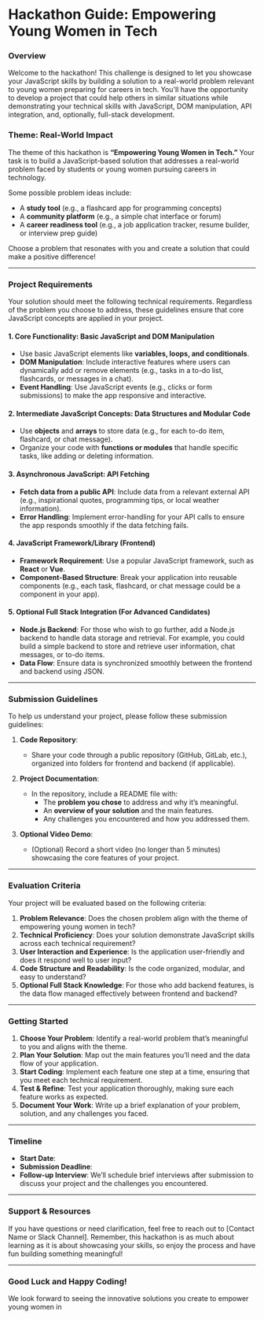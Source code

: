 # **Hackathon Guide: Empowering Young Women in Tech**

### **Overview**

Welcome to the hackathon! This challenge is designed to let you showcase your JavaScript skills by building a solution to a real-world problem relevant to young women preparing for careers in tech. You'll have the opportunity to develop a project that could help others in similar situations while demonstrating your technical skills with JavaScript, DOM manipulation, API integration, and, optionally, full-stack development.

### **Theme: Real-World Impact**

The theme of this hackathon is **“Empowering Young Women in Tech.”** Your task is to build a JavaScript-based solution that addresses a real-world problem faced by students or young women pursuing careers in technology.

Some possible problem ideas include:
- A **study tool** (e.g., a flashcard app for programming concepts)
- A **community platform** (e.g., a simple chat interface or forum)
- A **career readiness tool** (e.g., a job application tracker, resume builder, or interview prep guide)

Choose a problem that resonates with you and create a solution that could make a positive difference!

---

### **Project Requirements**

Your solution should meet the following technical requirements. Regardless of the problem you choose to address, these guidelines ensure that core JavaScript concepts are applied in your project.

#### **1. Core Functionality: Basic JavaScript and DOM Manipulation**
   - Use basic JavaScript elements like **variables, loops, and conditionals**.
   - **DOM Manipulation**: Include interactive features where users can dynamically add or remove elements (e.g., tasks in a to-do list, flashcards, or messages in a chat).
   - **Event Handling**: Use JavaScript events (e.g., clicks or form submissions) to make the app responsive and interactive.

#### **2. Intermediate JavaScript Concepts: Data Structures and Modular Code**
   - Use **objects** and **arrays** to store data (e.g., for each to-do item, flashcard, or chat message).
   - Organize your code with **functions or modules** that handle specific tasks, like adding or deleting information.

#### **3. Asynchronous JavaScript: API Fetching**
   - **Fetch data from a public API**: Include data from a relevant external API (e.g., inspirational quotes, programming tips, or local weather information).
   - **Error Handling**: Implement error-handling for your API calls to ensure the app responds smoothly if the data fetching fails.

#### **4. JavaScript Framework/Library (Frontend)**
   - **Framework Requirement**: Use a popular JavaScript framework, such as **React** or **Vue**.
   - **Component-Based Structure**: Break your application into reusable components (e.g., each task, flashcard, or chat message could be a component in your app).

#### **5. Optional Full Stack Integration (For Advanced Candidates)**
   - **Node.js Backend**: For those who wish to go further, add a Node.js backend to handle data storage and retrieval. For example, you could build a simple backend to store and retrieve user information, chat messages, or to-do items.
   - **Data Flow**: Ensure data is synchronized smoothly between the frontend and backend using JSON.

---

### **Submission Guidelines**

To help us understand your project, please follow these submission guidelines:

1. **Code Repository**: 
   - Share your code through a public repository (GitHub, GitLab, etc.), organized into folders for frontend and backend (if applicable).
   
2. **Project Documentation**:
   - In the repository, include a README file with:
     - The **problem you chose** to address and why it’s meaningful.
     - An **overview of your solution** and the main features.
     - Any challenges you encountered and how you addressed them.

3. **Optional Video Demo**:
   - (Optional) Record a short video (no longer than 5 minutes) showcasing the core features of your project.

---

### **Evaluation Criteria**

Your project will be evaluated based on the following criteria:

1. **Problem Relevance**: Does the chosen problem align with the theme of empowering young women in tech?
2. **Technical Proficiency**: Does your solution demonstrate JavaScript skills across each technical requirement?
3. **User Interaction and Experience**: Is the application user-friendly and does it respond well to user input?
4. **Code Structure and Readability**: Is the code organized, modular, and easy to understand?
5. **Optional Full Stack Knowledge**: For those who add backend features, is the data flow managed effectively between frontend and backend?

---

### **Getting Started**

1. **Choose Your Problem**: Identify a real-world problem that’s meaningful to you and aligns with the theme.
2. **Plan Your Solution**: Map out the main features you’ll need and the data flow of your application.
3. **Start Coding**: Implement each feature one step at a time, ensuring that you meet each technical requirement.
4. **Test & Refine**: Test your application thoroughly, making sure each feature works as expected.
5. **Document Your Work**: Write up a brief explanation of your problem, solution, and any challenges you faced.

---

### **Timeline**

- **Start Date**:
- **Submission Deadline**: 
- **Follow-up Interview**: We’ll schedule brief interviews after submission to discuss your project and the challenges you encountered. 

---

### **Support & Resources**

If you have questions or need clarification, feel free to reach out to [Contact Name or Slack Channel]. Remember, this hackathon is as much about learning as it is about showcasing your skills, so enjoy the process and have fun building something meaningful!

--- 

### **Good Luck and Happy Coding!**

We look forward to seeing the innovative solutions you create to empower young women in
